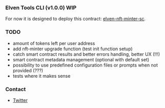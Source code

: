### Elven Tools CLI (v1.0.0) WIP

For now it is designed to deploy this contract: [elven-nft-minter-sc](https://github.com/juliancwirko/elven-nft-minter-sc/tree/development).

### TODO
- amount of tokens left per user address
- add nft-minter upgrade function (test init function setup)
- catch smart contract results and better errors handling, better UX (!!!)
- smart contract metadata management (optional with default set)
- possibility to use predefined configuration files or prompts when not provided (???)
- tests where it makes sense

### Contact

- [Twitter](https://twitter.com/JulianCwirko)
